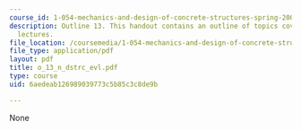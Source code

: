 ```yaml
---
course_id: 1-054-mechanics-and-design-of-concrete-structures-spring-2004
description: Outline 13. This handout contains an outline of topics covered in course
  lectures.
file_location: /coursemedia/1-054-mechanics-and-design-of-concrete-structures-spring-2004/6aedeab126989039773c5b85c3c8de9b_o_13_n_dstrc_evl.pdf
file_type: application/pdf
layout: pdf
title: o_13_n_dstrc_evl.pdf
type: course
uid: 6aedeab126989039773c5b85c3c8de9b

---
```

None